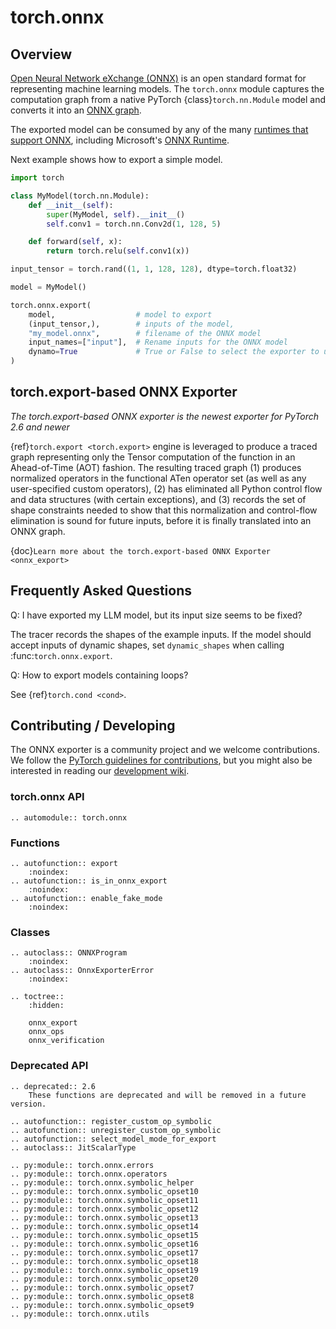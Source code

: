 # torch.onnx


## Overview

[Open Neural Network eXchange (ONNX)](https://onnx.ai/) is an open standard
format for representing machine learning models. The `torch.onnx` module captures the computation graph from a
native PyTorch {class}`torch.nn.Module` model and converts it into an
[ONNX graph](https://github.com/onnx/onnx/blob/main/docs/IR.md).

The exported model can be consumed by any of the many
[runtimes that support ONNX](https://onnx.ai/supported-tools.html#deployModel), including
Microsoft's [ONNX Runtime](https://www.onnxruntime.ai).

Next example shows how to export a simple model.

```python
import torch

class MyModel(torch.nn.Module):
    def __init__(self):
        super(MyModel, self).__init__()
        self.conv1 = torch.nn.Conv2d(1, 128, 5)

    def forward(self, x):
        return torch.relu(self.conv1(x))

input_tensor = torch.rand((1, 1, 128, 128), dtype=torch.float32)

model = MyModel()

torch.onnx.export(
    model,                  # model to export
    (input_tensor,),        # inputs of the model,
    "my_model.onnx",        # filename of the ONNX model
    input_names=["input"],  # Rename inputs for the ONNX model
    dynamo=True             # True or False to select the exporter to use
)
```

## torch.export-based ONNX Exporter

*The torch.export-based ONNX exporter is the newest exporter for PyTorch 2.6 and newer*

{ref}`torch.export <torch.export>` engine is leveraged to produce a traced graph representing only the Tensor computation of the function in an
Ahead-of-Time (AOT) fashion. The resulting traced graph (1) produces normalized operators in the functional
ATen operator set (as well as any user-specified custom operators), (2) has eliminated all Python control
flow and data structures (with certain exceptions), and (3) records the set of shape constraints needed to
show that this normalization and control-flow elimination is sound for future inputs, before it is finally
translated into an ONNX graph.

{doc}`Learn more about the torch.export-based ONNX Exporter <onnx_export>`

## Frequently Asked Questions

Q: I have exported my LLM model, but its input size seems to be fixed?

  The tracer records the shapes of the example inputs. If the model should accept
  inputs of dynamic shapes, set ``dynamic_shapes`` when calling :func:`torch.onnx.export`.

Q: How to export models containing loops?

  See {ref}`torch.cond <cond>`.

## Contributing / Developing

The ONNX exporter is a community project and we welcome contributions. We follow the
[PyTorch guidelines for contributions](https://github.com/pytorch/pytorch/blob/main/CONTRIBUTING.md), but you might
also be interested in reading our [development wiki](https://github.com/pytorch/pytorch/wiki/PyTorch-ONNX-exporter).


### torch.onnx API

```{eval-rst}
.. automodule:: torch.onnx
```

### Functions

```{eval-rst}
.. autofunction:: export
    :noindex:
.. autofunction:: is_in_onnx_export
    :noindex:
.. autofunction:: enable_fake_mode
    :noindex:
```

### Classes

```{eval-rst}
.. autoclass:: ONNXProgram
    :noindex:
.. autoclass:: OnnxExporterError
    :noindex:
```

```{eval-rst}
.. toctree::
    :hidden:

    onnx_export
    onnx_ops
    onnx_verification
```

### Deprecated API

```{eval-rst}
.. deprecated:: 2.6
    These functions are deprecated and will be removed in a future version.

.. autofunction:: register_custom_op_symbolic
.. autofunction:: unregister_custom_op_symbolic
.. autofunction:: select_model_mode_for_export
.. autoclass:: JitScalarType
```

```{eval-rst}
.. py:module:: torch.onnx.errors
.. py:module:: torch.onnx.operators
.. py:module:: torch.onnx.symbolic_helper
.. py:module:: torch.onnx.symbolic_opset10
.. py:module:: torch.onnx.symbolic_opset11
.. py:module:: torch.onnx.symbolic_opset12
.. py:module:: torch.onnx.symbolic_opset13
.. py:module:: torch.onnx.symbolic_opset14
.. py:module:: torch.onnx.symbolic_opset15
.. py:module:: torch.onnx.symbolic_opset16
.. py:module:: torch.onnx.symbolic_opset17
.. py:module:: torch.onnx.symbolic_opset18
.. py:module:: torch.onnx.symbolic_opset19
.. py:module:: torch.onnx.symbolic_opset20
.. py:module:: torch.onnx.symbolic_opset7
.. py:module:: torch.onnx.symbolic_opset8
.. py:module:: torch.onnx.symbolic_opset9
.. py:module:: torch.onnx.utils
```
